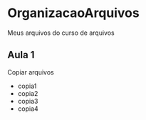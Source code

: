 # OrganizacaoArquivos
Meus arquivos do curso de arquivos

## Aula 1
Copiar arquivos

* copia1
* copia2
* copia3
* copia4
